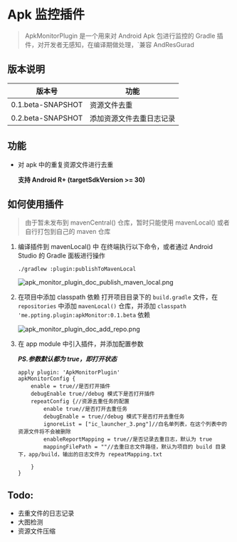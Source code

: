 # Apk 监控插件

> ApkMonitorPlugin 是一个用来对 Android Apk 包进行监控的 Gradle 插件，对开发者无感知，在编译期做处理，`兼容 AndResGurad

## 版本说明

|版本号|功能|
|--|--|
|0.1.beta-SNAPSHOT|资源文件去重|
|0.2.beta-SNAPSHOT|添加资源文件去重日志记录|


## 功能

* 对 apk 中的重复资源文件进行去重

    **支持 Android R+ (targetSdkVersion >= 30)**


## 如何使用插件

> 由于暂未发布到 mavenCentral() 仓库，暂时只能使用 mavenLocal() 或者自行打包到自己的 maven 仓库

1. 编译插件到 mavenLocal() 中
    在终端执行以下命令，或者通过 Android Studio 的 Gradle 面板进行操作

    ```./gradlew :plugin:publishToMavenLocal```

    ![apk_monitor_plugin_doc_publish_maven_local.png](https://s2.loli.net/2022/03/29/MgKbkiq38IBZSXT.png)

2. 在项目中添加 classpath 依赖
    打开项目目录下的 `build.gradle` 文件，在 `repositories` 中添加 `mavenLocal()` 仓库，并添加 `classpath 'me.ppting.plugin:apkMonitor:0.1.beta` 依赖

    ![apk_monitor_plugin_doc_add_repo.png](https://s2.loli.net/2022/03/29/VIN31u2v8aSblMF.png)

3. 在 app module 中引入插件，并添加配置参数

    ***PS.参数默认都为 true，即打开状态***

    ```
    apply plugin: 'ApkMonitorPlugin'
    apkMonitorConfig {
        enable = true//是否打开插件
        debugEnable true//debug 模式下是否打开插件
        repeatConfig {//资源去重任务的配置
            enable true//是否打开去重任务
            debugEnable = true//debug 模式下是否打开去重任务
            ignoreList = ["ic_launcher_3.png"]//白名单列表，在这个列表中的资源文件将不会被删除
            enableReportMapping = true//是否记录去重日志，默认为 true
            mappingFilePath = ""//去重日志文件路径，默认为项目的 build 目录下，app/build，输出的日志文件为 repeatMapping.txt

        }
    }
    ```


## Todo:
* 去重文件的日志记录
* 大图检测
* 资源文件压缩